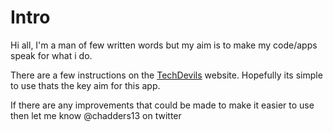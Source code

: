 <div>
<h1>Intro</h1>
<p>Hi all, I'm a man of few written words but my aim is to make my code/apps speak for what i do.</p>

<p>There are a few instructions on the <a href="http://techdevils.co.uk">TechDevils</a> website. Hopefully its simple to use thats the key aim for this app.</p>
<p>If there are any improvements that could be made to make it easier to use then let me know @chadders13 on twitter</p>
</div>
